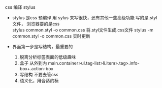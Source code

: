 css 编译 stylus
- stylus 是css 预编译
用 sylus 来写很快，还有其他一些高级功能
写的是.styl 文件， 浏览器要的是css   
stylus common.styl -o common.css 将.styl文件生成.css文件
stylus -m common.styl -o common.css  实时更新

- 界面第一步是写结构，最重要的
  1. 脱离分析标签表面的低级趣味 
  2. 盒子 从外到内 
     main.container>ul.tag-list>li.item>.tag>.info-box+.action-box
  3. 写结构 不要去管css  
  4. 语义化，用合适的标
 